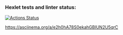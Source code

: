 ### Hexlet tests and linter status:
[![Actions Status](https://github.com/volkoluck74/frontend-project-46/actions/workflows/hexlet-check.yml/badge.svg)](https://github.com/volkoluck74/frontend-project-46/actions)

https://asciinema.org/a/e2h0hA78S0ekahGBIUN2U5qrC
